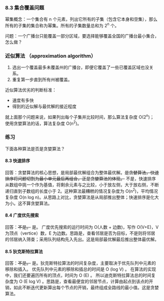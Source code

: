 ### 8.3 集合覆盖问题

幂集概念：一个集合有 n 个元素，列出它所有的子集（包含它本身和空集），那么所有的子集的集合称为幂集。所有的子集数量总和为 2<sup>n</sup> 个。

问题：一个广播台只能覆盖一部分区域，要选择能够覆盖全国的广播台最小集合，怎么做？

### 近似算法 （approximation algorithm）

1. 选出一个覆盖最多未覆盖州的广播台，即便它覆盖了一些已覆盖区域也没关系。
2. 重复第一步直到所有州被覆盖。

近似算法优劣的判断标准：

* 速度有多快
* 得到的近似解与最优解的接近程度

就上面那个问题来说，如果列出每个子集并比较时间，那么算法复杂度 O(2<sup>n</sup>)； 使用贪婪算法的话，算法复杂度 O(n<sup>2</sup>)。

### 练习
下面各种算法是否是贪婪算法？

#### 8.3 快速排序

回答：贪婪算法的核心思想，是局部最优解组合为整体最优解。~~是贪婪算法，快速排序将问题切割为最小单元最后再组合，正是贪婪算法的体现。~~ 不是，快速排序从数组中挑一个作为基值，将剩余元素与之比较，小于放左侧，大于放右侧，不断递归直到子数组的长度小于 2。这种算法最糟糕的情况复杂度为 O(n<sup>2</sup>)，平均情况复杂度 O(n log n)。从思路上对比，贪婪算法是从局部推出整体；快速排序是化大为小。这不算贪婪算法。

#### 8.4 广度优先搜索

回答：~~不是。~~ 是。 广度优先搜索的运行时间为 O(人数 + 边数)，写作 O(V+E)，V 为顶点（vertice）数，E 为边数。思路是，查看邻居是否为目标，不是则将邻居的邻居纳入筛查；采用队列结构先入先出。这是局部最优解最后推出整体最优解。

#### 8.5 狄克斯特拉算法

回答：~~不是。~~ 是。狄克斯特拉算法的时间复杂度，主要取决于优先队列中元素的移除和插入。 优先队列中元素的移除和插总的时间是 O (log V) 。 在算法的实现中，我们还要遍历所有的顶点，时间为 O (E) 。 所以迪克斯特拉算法总的时间复杂度为 O (E log V) 。思路是，查看最便宜的邻居节点，计算由起点到该点的开销，如此不断迭代更新算出每个节点的开销，最终组成全路线的最小值。这是贪婪算法。